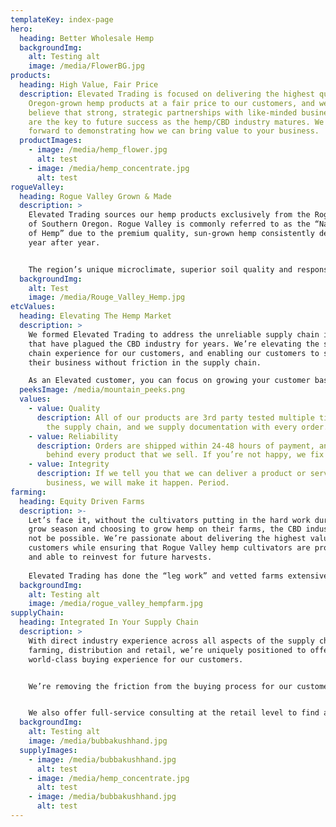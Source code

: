 ```yaml
---
templateKey: index-page
hero:
  heading: Better Wholesale Hemp
  backgroundImg:
    alt: Testing alt
    image: /media/FlowerBG.jpg
products:
  heading: High Value, Fair Price
  description: Elevated Trading is focused on delivering the highest quality,
    Oregon-grown hemp products at a fair price to our customers, and we firmly
    believe that strong, strategic partnerships with like-minded business owners
    are the key to future success as the hemp/CBD industry matures. We look
    forward to demonstrating how we can bring value to your business.
  productImages:
    - image: /media/hemp_flower.jpg
      alt: test
    - image: /media/hemp_concentrate.jpg
      alt: test
rogueValley:
  heading: Rogue Valley Grown & Made
  description: >
    Elevated Trading sources our hemp products exclusively from the Rogue Valley
    of Southern Oregon. Rogue Valley is commonly referred to as the “Napa Valley
    of Hemp” due to the premium quality, sun-grown hemp consistently delivered
    year after year. 


    The region’s unique microclimate, superior soil quality and responsible farming practices all unite to deliver a CBD product that simply outperforms other regions in the United States.
  backgroundImg:
    alt: Test
    image: /media/Rouge_Valley_Hemp.jpg
etcValues:
  heading: Elevating The Hemp Market
  description: >
    We formed Elevated Trading to address the unreliable supply chain issues
    that have plagued the CBD industry for years. We’re elevating the supply
    chain experience for our customers, and enabling our customers to scale
    their business without friction in the supply chain. 

    As an Elevated customer, you can focus on growing your customer base knowing we’re hard at work ensuring the highest quality and reliability of every product that we supply for your business.
  peeksImage: /media/mountain_peeks.png
  values:
    - value: Quality
      description: All of our products are 3rd party tested multiple times throughout
        the supply chain, and we supply documentation with every order.
    - value: Reliability
      description: Orders are shipped within 24-48 hours of payment, and we stand
        behind every product that we sell. If you’re not happy, we fix it
    - value: Integrity
      description: If we tell you that we can deliver a product or service for your
        business, we will make it happen. Period.
farming:
  heading: Equity Driven Farms
  description: >-
    Let’s face it, without the cultivators putting in the hard work during the
    grow season and choosing to grow hemp on their farms, the CBD industry would
    not be possible. We’re passionate about delivering the highest value for our
    customers while ensuring that Rogue Valley hemp cultivators are profitable
    and able to reinvest for future harvests.
    
    Elevated Trading has done the “leg work” and vetted farms extensively to form strategic partnerships with the premier grow operations and extraction facilities in Southern Oregon. Our customers are welcome to visit our farms and extraction facilities to see how much care and effort goes into maintaining a premium, compliant, and consistent portfolio of products.
  backgroundImg:
    alt: Testing alt
    image: /media/rogue_valley_hempfarm.jpg
supplyChain:
  heading: Integrated In Your Supply Chain
  description: >
    With direct industry experience across all aspects of the supply chain, from
    farming, distribution and retail, we’re uniquely positioned to offer a
    world-class buying experience for our customers.  


    We’re removing the friction from the buying process for our customers that want high value products but don’t have the time and/or staff to form strategic partnerships directly at the source.


    We also offer full-service consulting at the retail level to find a profitable product mix that will satisfy your customers while maintaining the unique essence of your retail brand. We don’t just sell products, we solve problems.  
  backgroundImg:
    alt: Testing alt
    image: /media/bubbakushhand.jpg
  supplyImages:
    - image: /media/bubbakushhand.jpg
      alt: test
    - image: /media/hemp_concentrate.jpg
      alt: test
    - image: /media/bubbakushhand.jpg
      alt: test
---
```


